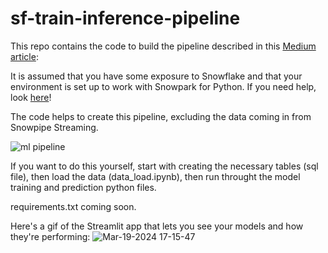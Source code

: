 # sf-train-inference-pipeline

This repo contains the code to build the pipeline described in this [Medium article](https://medium.com/@thomasw-smith/automated-training-and-inference-pipeline-in-snowflake-w-model-registry-7fefd76636c2): 

It is assumed that you have some exposure to Snowflake and that your environment is set up to work with Snowpark for Python. If you need help, look [here](https://docs.snowflake.com/en/developer-guide/snowpark/python/setup)! 

The code helps to create this pipeline, excluding the data coming in from Snowpipe Streaming.

![ml pipeline](https://github.com/tx-smitht/sf-train-inference-pipeline/assets/112910116/96d3420f-8870-4ae9-8356-f7d1a9d0b870)

If you want to do this yourself, start with creating the necessary tables (sql file), then load the data (data_load.ipynb), then run throught the model training and prediction python files. 

requirements.txt coming soon. 


Here's a gif of the Streamlit app that lets you see your models and how they're performing:
![Mar-19-2024 17-15-47](https://github.com/tx-smitht/sf-train-inference-pipeline/assets/112910116/19704cbe-0116-4e9e-9e4d-03499d2c26f6)

